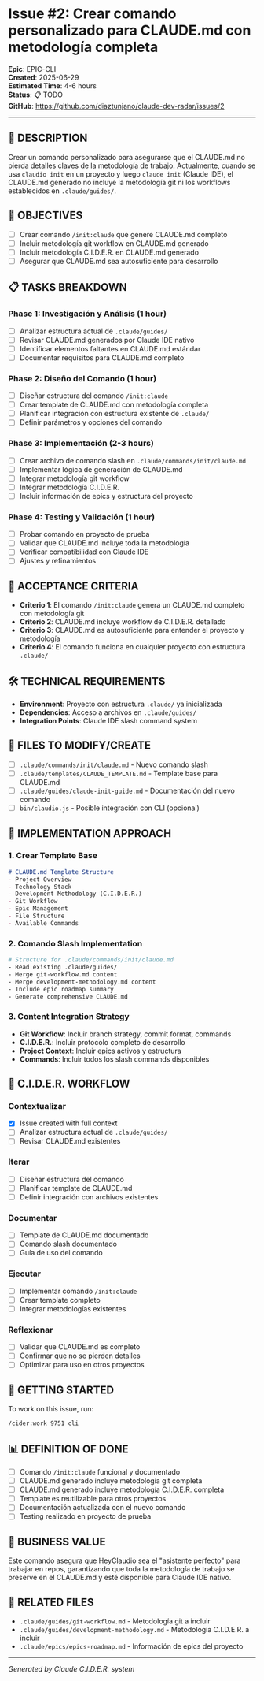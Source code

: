 # Issue #2: Crear comando personalizado para CLAUDE.md con metodología completa

**Epic**: EPIC-CLI  
**Created**: 2025-06-29  
**Estimated Time**: 4-6 hours  
**Status**: 📋 TODO  
**GitHub**: https://github.com/diaztunjano/claude-dev-radar/issues/2  

---

## 📝 DESCRIPTION
Crear un comando personalizado para asegurarse que el CLAUDE.md no pierda detalles claves de la metodología de trabajo. Actualmente, cuando se usa `claudio init` en un proyecto y luego `claude init` (Claude IDE), el CLAUDE.md generado no incluye la metodología git ni los workflows establecidos en `.claude/guides/`.

## 🎯 OBJECTIVES
- [ ] Crear comando `/init:claude` que genere CLAUDE.md completo
- [ ] Incluir metodología git workflow en CLAUDE.md generado
- [ ] Incluir metodología C.I.D.E.R. en CLAUDE.md generado
- [ ] Asegurar que CLAUDE.md sea autosuficiente para desarrollo

## 📋 TASKS BREAKDOWN
### Phase 1: Investigación y Análisis (1 hour)
- [ ] Analizar estructura actual de `.claude/guides/`
- [ ] Revisar CLAUDE.md generados por Claude IDE nativo
- [ ] Identificar elementos faltantes en CLAUDE.md estándar
- [ ] Documentar requisitos para CLAUDE.md completo

### Phase 2: Diseño del Comando (1 hour)
- [ ] Diseñar estructura del comando `/init:claude`
- [ ] Crear template de CLAUDE.md con metodología completa
- [ ] Planificar integración con estructura existente de `.claude/`
- [ ] Definir parámetros y opciones del comando

### Phase 3: Implementación (2-3 hours)
- [ ] Crear archivo de comando slash en `.claude/commands/init/claude.md`
- [ ] Implementar lógica de generación de CLAUDE.md
- [ ] Integrar metodología git workflow
- [ ] Integrar metodología C.I.D.E.R.
- [ ] Incluir información de epics y estructura del proyecto

### Phase 4: Testing y Validación (1 hour)
- [ ] Probar comando en proyecto de prueba
- [ ] Validar que CLAUDE.md incluye toda la metodología
- [ ] Verificar compatibilidad con Claude IDE
- [ ] Ajustes y refinamientos

## 🧪 ACCEPTANCE CRITERIA
- **Criterio 1**: El comando `/init:claude` genera un CLAUDE.md completo con metodología git
- **Criterio 2**: CLAUDE.md incluye workflow de C.I.D.E.R. detallado
- **Criterio 3**: CLAUDE.md es autosuficiente para entender el proyecto y metodología
- **Criterio 4**: El comando funciona en cualquier proyecto con estructura `.claude/`

## 🛠️ TECHNICAL REQUIREMENTS
- **Environment**: Proyecto con estructura `.claude/` ya inicializada
- **Dependencies**: Acceso a archivos en `.claude/guides/`
- **Integration Points**: Claude IDE slash command system

## 📁 FILES TO MODIFY/CREATE
- [ ] `.claude/commands/init/claude.md` - Nuevo comando slash
- [ ] `.claude/templates/CLAUDE_TEMPLATE.md` - Template base para CLAUDE.md
- [ ] `.claude/guides/claude-init-guide.md` - Documentación del nuevo comando
- [ ] `bin/claudio.js` - Posible integración con CLI (opcional)

## 🧭 IMPLEMENTATION APPROACH

### 1. Crear Template Base
```markdown
# CLAUDE.md Template Structure
- Project Overview
- Technology Stack
- Development Methodology (C.I.D.E.R.)
- Git Workflow
- Epic Management
- File Structure
- Available Commands
```

### 2. Comando Slash Implementation
```bash
# Structure for .claude/commands/init/claude.md
- Read existing .claude/guides/
- Merge git-workflow.md content
- Merge development-methodology.md content
- Include epic roadmap summary
- Generate comprehensive CLAUDE.md
```

### 3. Content Integration Strategy
- **Git Workflow**: Incluir branch strategy, commit format, commands
- **C.I.D.E.R.**: Incluir protocolo completo de desarrollo
- **Project Context**: Incluir epics activos y estructura
- **Commands**: Incluir todos los slash commands disponibles

## 🔄 C.I.D.E.R. WORKFLOW
### Contextualizar
- [X] Issue created with full context
- [ ] Analizar estructura actual de `.claude/guides/`
- [ ] Revisar CLAUDE.md existentes

### Iterar  
- [ ] Diseñar estructura del comando
- [ ] Planificar template de CLAUDE.md
- [ ] Definir integración con archivos existentes

### Documentar
- [ ] Template de CLAUDE.md documentado
- [ ] Comando slash documentado
- [ ] Guía de uso del comando

### Ejecutar
- [ ] Implementar comando `/init:claude`
- [ ] Crear template completo
- [ ] Integrar metodologías existentes

### Reflexionar
- [ ] Validar que CLAUDE.md es completo
- [ ] Confirmar que no se pierden detalles
- [ ] Optimizar para uso en otros proyectos

## 🚀 GETTING STARTED
To work on this issue, run:
```bash
/cider:work 9751 cli
```

## 📊 DEFINITION OF DONE
- [ ] Comando `/init:claude` funcional y documentado
- [ ] CLAUDE.md generado incluye metodología git completa
- [ ] CLAUDE.md generado incluye metodología C.I.D.E.R. completa  
- [ ] Template es reutilizable para otros proyectos
- [ ] Documentación actualizada con el nuevo comando
- [ ] Testing realizado en proyecto de prueba

## 🎯 BUSINESS VALUE
Este comando asegura que HeyClaudio sea el "asistente perfecto" para trabajar en repos, garantizando que toda la metodología de trabajo se preserve en el CLAUDE.md y esté disponible para Claude IDE nativo.

## 🔗 RELATED FILES
- `.claude/guides/git-workflow.md` - Metodología git a incluir
- `.claude/guides/development-methodology.md` - Metodología C.I.D.E.R. a incluir
- `.claude/epics/epics-roadmap.md` - Información de epics del proyecto

---
*Generated by Claude C.I.D.E.R. system*